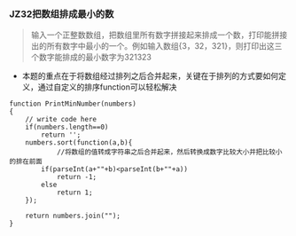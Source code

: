### JZ32把数组排成最小的数
> 输入一个正整数数组，把数组里所有数字拼接起来排成一个数，打印能拼接出的所有数字中最小的一个。例如输入数组{3，32，321}，则打印出这三个数字能排成的最小数字为321323

- 本题的重点在于将数组经过排列之后合并起来，关键在于排列的方式要如何定义，通过自定义的排序function可以轻松解决

```
function PrintMinNumber(numbers)
{
    // write code here
    if(numbers.length==0)
        return '';
    numbers.sort(function(a,b){
    		//将数组的值转成字符串之后合并起来，然后转换成数字比较大小并把比较小的排在前面
        if(parseInt(a+""+b)<parseInt(b+""+a))
            return -1;
        else
            return 1;
    });
    
    return numbers.join("");       
}
```
